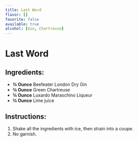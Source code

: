 ```yaml
---
title: Last Word
flavor: []
favorite: false
available: true
alcohol: [Gin, Chartreuse]
---
```

# Last Word

## Ingredients:
- **¾ Ounce** Beefeater London Dry Gin
- **¾ Ounce** Green Chartreuse
- **¾ Ounce** Luxardo Maraschino Liqueur
- **¾ Ounce** Lime juice

## Instructions:
1. Shake all the ingredients with ice, then strain into a coupe.
2. No garnish.




